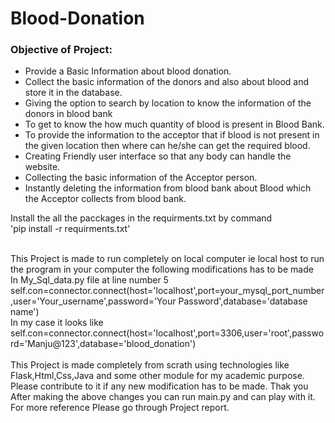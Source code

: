 # Blood-Donation

<h3 class="display-5">Objective of Project:</h3>
      <ul>
        <li>Provide a Basic Information about blood donation.</li>
        <li>Collect the basic information of the donors and also about blood and store it in the database.</li>
        <li>Giving the option to search by location to know the information of the donors in blood bank</li>
        <li>To get to know the how much quantity of blood is present in Blood Bank.</li>
        <li>To provide the information to the acceptor that if blood is not present in the given location then where can he/she can get the required blood.</li>
        <li>Creating Friendly user interface so that any body can handle the website.</li>
        <li>Collecting the basic information of the Acceptor person.</li>
        <li>Instantly deleting the information from blood bank about Blood which the Acceptor collects from blood bank.</li>
      </ul>

Install the all the pacckages in the requirments.txt by command <br>
'pip install -r requirments.txt' <br><br>

This Project is made to run completely on local computer ie local host to run the program in your computer the following modifications has to be made <br>
In My_Sql_data.py file at line number 5
self.con=connector.connect(host='localhost',port=your_mysql_port_number,user='Your_username',password='Your Password',database='database name')<br>
In my case it looks like
self.con=connector.connect(host='localhost',port=3306,user='root',password='Manju@123',database='blood_donation')<br><br>
This Project is made completely from scrath using technologies like Flask,Html,Css,Java and some other module for my academic purpose.<br>
Please contribute to it if any new modification has to be made. Thak you <br>
After making the above changes you can run main.py and can play with it.<br>
For more reference Please go through Project report.

